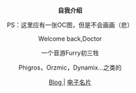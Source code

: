 <div align=center>
  <b>自我介绍</b>

  PS：这里应有一张OC图，但是不会画画（悲）

  Welcome back,Doctor
  
  一个音游Furry初三牲

  Phigros，Orzmic，Dynamix...之类的

  <a href="blog.lanqed.top">
    Blog
  </a>
  |
  <a href="lanqed.top">
    电子名片
  </a>
</div>
